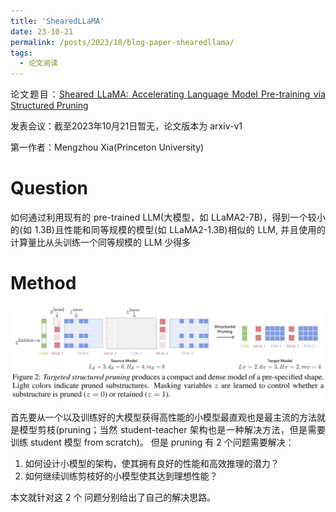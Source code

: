```yaml
---
title: 'ShearedLLaMA'
date: 23-10-21
permalink: /posts/2023/10/blog-paper-shearedllama/
tags:
  - 论文阅读
---
```


<p style="text-align:justify; text-justify:inter-ideograph;"> 论文题目：<a href="https://arxiv.org/abs/2310.06694" target="_blank" title="ShearedLLaMA">Sheared LLaMA: Accelerating Language Model Pre-training via Structured Pruning</a></p>

发表会议：截至2023年10月21日暂无，论文版本为 arxiv-v1

第一作者：Mengzhou Xia(Princeton University)

Question
===

<p style="text-align:justify; text-justify:inter-ideograph;">如何通过利用现有的 pre-trained LLM(大模型，如 LLaMA2-7B)，得到一个较小的(如 1.3B)且性能和同等规模的模型(如 LLaMA2-1.3B)相似的 LLM, 
并且使用的计算量比从头训练一个同等规模的 LLM 少得多</p>

Method
===

![targeted structured pruning](/images/paper_ShearedLLaMA.png)

<p style="text-align:justify; text-justify:inter-ideograph;">首先要从一个以及训练好的大模型获得高性能的小模型最直观也是最主流的方法就是模型剪枝(pruning；当然 student-teacher 架构也是一种解决方法，但是需要训练 student 模型 from scratch)。
但是 pruning 有 2 个问题需要解决：</p>

1) 如何设计小模型的架构，使其拥有良好的性能和高效推理的潜力？ 
2) 如何继续训练剪枝好的小模型使其达到理想性能？

<p style="text-align:justify; text-justify:inter-ideograph;">本文就针对这 2 个 问题分别给出了自己的解决思路。</p>